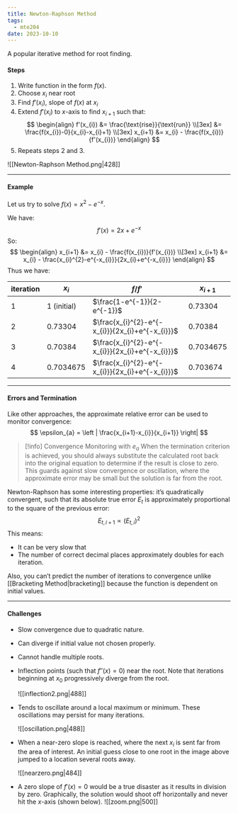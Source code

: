 ```yaml
---
title: Newton-Raphson Method
tags:
  - mte204
date: 2023-10-10
---
```

A popular iterative method for root finding.
#### Steps
1. Write function in the form $f(x)$.
1. Choose $x_{i}$ near root
2. Find $f'(x_{i})$, slope of $f(x)$ at $x_{i}$
3. Extend $f'(x_{i})$ to $x$-axis to find $x_{i+1}$ such that:
$$
\begin{align}
f'(x_{i}) &= \frac{\text{rise}}{\text{run}} \\[3ex]
&= \frac{f(x_{i})-0}{x_{i}-x_{i}+1} \\[3ex]
x_{i+1} &= x_{i} - \frac{f(x_{i})}{f'(x_{i})}
\end{align}
$$
4. Repeats steps 2 and 3.

![[Newton-Raphson Method.png|428]]

---
#### Example
Let us try to solve $f(x) = x^{2}-e^{-x}$. 

We have:
$$
f'(x) = 2x+e^{-x}
$$
So:
$$
\begin{align}
x_{i+1} &= x_{i} - \frac{f(x_{i})}{f'(x_{i})} \\[3ex]
x_{i+1} &= x_{i} - \frac{x_{i}^{2}-e^{-x_{i}}}{2x_{i}+e^{-x_{i}}}
\end{align}
$$
Thus we have:

| iteration | $x_i$       | $f/f'$                                           | $x_{i+1}$ |
| --------- | ----------- | ------------------------------------------------ | --------- |
| 1         | 1 (initial) | $\frac{1-e^{-1}}{2-e^{-1}}$                      | 0.73304   |
| 2         | 0.73304     | $\frac{x_{i}^{2}-e^{-x_{i}}}{2x_{i}+e^{-x_{i}}}$ | 0.70384   |
| 3         | 0.70384     | $\frac{x_{i}^{2}-e^{-x_{i}}}{2x_{i}+e^{-x_{i}}}$ | 0.7034675 |
| 4         | 0.7034675   | $\frac{x_{i}^{2}-e^{-x_{i}}}{2x_{i}+e^{-x_{i}}}$ | 0.703674  | 

---
#### Errors and Termination
Like other approaches, the approximate relative error can be used to monitor convergence:
$$
\epsilon_{a} = \left | \frac{x_{i+1}-x_{i}}{x_{i+1}} \right|
$$
>[!info] Convergence Monitoring with $e_{a}$
> When the termination criterion is achieved, you should always substitute the calculated root back into the original equation to determine if the result is close to zero. This guards against slow convergence or oscillation, where the approximate error may be small but the solution is far from the root.

Newton-Raphson has some interesting properties: it’s quadratically convergent, such that its absolute true error $E_{t}$ is approximately proportional to the square of the previous error:
$$
E_{t,i+1} \propto (E_{t, i})^{2}
$$
This means:
- It can be very slow that 
- The number of correct decimal places approximately doubles for each iteration.

Also, you can’t predict the number of iterations to convergence unlike [[Bracketing Method|bracketing]] because the function is dependent on initial values. 

---
#### Challenges

- Slow convergence due to quadratic nature.
- Can diverge if initial value not chosen properly.
- Cannot handle multiple roots.
- Inflection points (such that $f''(x) = 0$) near the root. Note that iterations beginning at $x_{0}$ progressively diverge from the root.
  
	![[inflection2.png|488]]
	

- Tends to oscillate around a local maximum or minimum. These oscillations may persist for many iterations.
  
	![[oscillation.png|488]]
	
 
 - When a near-zero slope is reached, where the next $x_{i}$ is sent far from the area of interest. An initial guess close to one root in the image above jumped to a location several roots away. 
   
	 ![[nearzero.png|484]]
	 

- A zero slope of $f'(x) = 0$ would be a true disaster as it results in division by zero. Graphically, the solution would shoot off horizontally and never hit the $x$-axis (shown below).
	![[zoom.png|500]]
